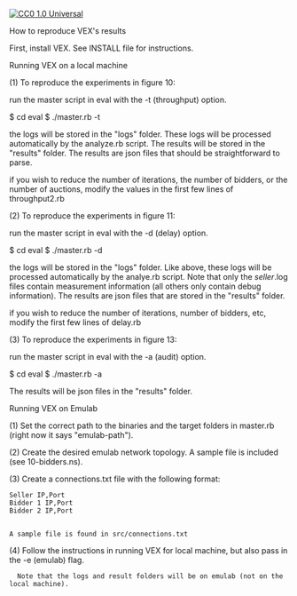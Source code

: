 [![CC0 1.0 Universal](https://img.shields.io/badge/license-CC0-orange.svg)](https://creativecommons.org/publicdomain/zero/1.0/legalcode)

How to reproduce VEX's results

First, install VEX. See INSTALL file for instructions.


Running VEX on a local machine

  (1) To reproduce the experiments in figure 10:

  run the master script in eval with the -t (throughput) option.

  $ cd eval
  $ ./master.rb -t

  the logs will be stored in the "logs" folder. These logs will be processed
  automatically by the analyze.rb script. The results will be stored in 
  the "results" folder. The results are json files that should be straightforward
  to parse.

  if you wish to reduce the number of iterations, the number of bidders, or the
  number of auctions, modify the values in the first few lines of throughput2.rb



  (2) To reproduce the experiments in figure 11:

  run the master script in eval with the -d (delay) option.

  $ cd eval
  $ ./master.rb -d

  the logs will be stored in the "logs" folder. Like above, these logs
  will be processed automatically by the analye.rb script. Note that only
  the *_seller_*.log files contain measurement information (all others only
  contain debug information). The results are json files that are stored in
  the "results" folder.

  if you wish to reduce the number of iterations, number of bidders, etc,
  modify the first few lines of delay.rb


  (3) To reproduce the experiments in figure 13:

  run the master script in eval with the -a (audit) option.

  $ cd eval
  $ ./master.rb -a

  The results will be json files in the "results" folder.


Running VEX on Emulab

  (1) Set the correct path to the binaries and the target folders in 
      master.rb (right now it says "emulab-path").


  (2) Create the desired emulab network topology. A sample file is
    included (see 10-bidders.ns). 

  (3) Create a connections.txt file with the following format:

    Seller IP,Port
    Bidder 1 IP,Port
    Bidder 2 IP,Port


    A sample file is found in src/connections.txt

  (4) Follow the instructions in running VEX for local machine, but also pass in the
      -e (emulab) flag. 

      Note that the logs and result folders will be on emulab (not on the local machine).
